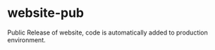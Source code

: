 website-pub
===========

Public Release of website, code is automatically added to production environment.
